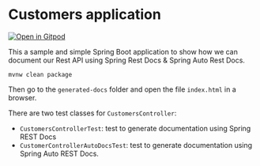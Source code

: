 # Customers application

[![Open in Gitpod](https://gitpod.io/button/open-in-gitpod.svg)](https://gitpod.io/#https://github.com/rajadileepkolli/spring-rest-docs)

This a sample and simple Spring Boot application to show how we can document our Rest API using Spring Rest Docs & Spring Auto Rest Docs.

```shell
mvnw clean package
```

Then go to the `generated-docs` folder and open the file `index.html` in a browser. 

There are two test classes for `CustomersController`:

- `CustomersControllerTest`: test to generate documentation using Spring REST Docs
- `CustomerControllerAutoDocsTest`: test to generate documentation using Spring Auto REST Docs.
